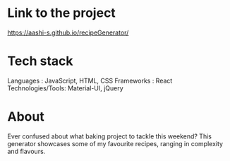 # Link to the project
https://aashi-s.github.io/recipeGenerator/

# Tech stack
Languages : JavaScript, HTML, CSS
Frameworks : React
Technologies/Tools: Material-UI, jQuery

# About
Ever confused about what baking project to tackle this weekend? This generator showcases some of my favourite recipes, ranging in complexity and flavours.

